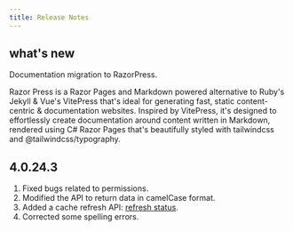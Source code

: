 ```yaml
---
title: Release Notes
---
```

## what's new

Documentation migration to RazorPress.

Razor Press is a Razor Pages and Markdown powered alternative to Ruby's Jekyll & Vue's VitePress that's ideal for generating fast, static content-centric & documentation websites. Inspired by VitePress, it's designed to effortlessly create documentation around content written in Markdown, rendered using C# Razor Pages that's beautifully styled with tailwindcss and @tailwindcss/typography.

## 4.0.24.3
1. Fixed bugs related to permissions.
2. Modified the API to return data in camelCase format.
3. Added a cache refresh API: [refresh status](Status-Refresh.md).
4. Corrected some spelling errors.